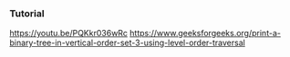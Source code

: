 ### Tutorial

<a href="https://youtu.be/PQKkr036wRc">https://youtu.be/PQKkr036wRc</a>
<a href="https://www.geeksforgeeks.org/print-a-binary-tree-in-vertical-order-set-3-using-level-order-traversal">https://www.geeksforgeeks.org/print-a-binary-tree-in-vertical-order-set-3-using-level-order-traversal</a>